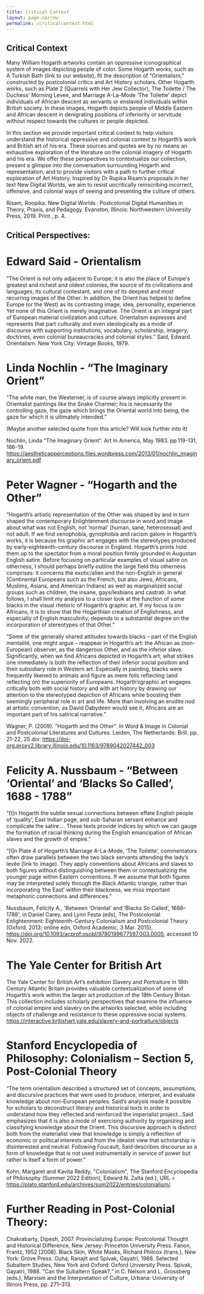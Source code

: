 ```yaml
---
title: Critical Context
layout: page-narrow
permalink: /criticalcontext.html
---
```


## Critical Context 

Many William Hogarth artworks contain an oppressive iconographical system of images depicting people of color. Some Hogarth works, such as A Turkish Bath (link to our website), fit the description of “Orientalism,” constructed by postcolonial critics and Art History scholars. Other Hogarth works, such as Plate 2 (Quarrels with Her Jew Collector), The Toilette / The Duchess’ Morning Levee, and Marriage A-La-Mode ‘The Toilette’ depict individuals of African descent as servants or enslaved individuals within British society. In these images, Hogarth depicts people of Middle Eastern and African descent in denigrating positions of inferiority or servitude without respect towards the cultures or people depicted.

In this section we provide important critical context to help visitors understand the historical oppressive and colonial context to Hogarth’s work and British art of his era. These sources and quotes are by no means an exhaustive exploration of the literature on the colonial imagery of Hogarth and his era. We offer these perspectives to contextualize our collection, present a glimpse into the conversation surrounding Hogarth and representation, and to provide visitors with a path to further critical exploration of Art History. Inspired by Dr Rupika Risam’s proposals in her text New Digital Worlds, we aim to resist uncritically reinscribing incorrect, offensive, and colonial ways of seeing and presenting the culture of others. 


Risam, Roopika. New Digital Worlds : Postcolonial Digital Humanities in Theory, Praxis, and Pedagogy. Evanston, Illinois: Northwestern University Press, 2019. Print., p. 4.


## Critical Perspectives:

# Edward Said - Orientalism

“The Orient is not only adjacent to Europe; it is also the place of Europe's greatest and richest and oldest colonies, the source of its civilizations and languages, its cultural contestant, and one of its deepest and most recurring images of the Other. In addition, the Orient has helped to define Europe (or the West) as its contrasting image, idea, personality, experience. Yet none of this Orient is merely imaginative. The Orient is an integral part of European material civilization and culture. Orientalism expresses and represents that part culturally and even ideologically as a mode of discourse with supporting institutions, vocabulary, scholarship, imagery, doctrines, even colonial bureaucracies and colonial styles.”
Said, Edward. Orientalism.  New York City: Vintage Books, 1979.


# Linda Nochlin - “The Imaginary Orient”

“The white man, the Westerner, is of course always implicitly present in Orientalist paintings like the Snake Charmer; his is necessarily the controlling gaze, the gaze which brings the Oriental world into being, the gaze for which it is ultimately intended.” 

(Maybe another selected quote from this article? Will look further into it)


Nochlin, Linda “The Imaginary Orient”. Art In America, May 1983. pp.119-131, 186-19. https://aestheticapperceptions.files.wordpress.com/2013/01/nochlin_imaginary_orient.pdf


# Peter Wagner - “Hogarth and the Other”

“Hogarth’s artistic representation of the Other was shaped by and in turn shaped the contemporary Enlightenment discourse in word and image about what was not English, not ‘normal’ (human, sane, heterosexual) and not adult. If we find xenophobia, gynophobia and racism galore in Hogarth’s works, it is because his graphic art engages with the stereotypes produced by early-eighteenth-century discourse in England. Hogarth’s prints hold them up to the spectator from a moral position firmly grounded in Augustan English satire. Before focusing on particular examples of visual satire on otherness, I should perhaps briefly outline the large field this otherness comprises: it concerns the exotic/alien and the non-English in general (Continental Europeans such as the French, but also Jews, Africans, Muslims, Asians, and American Indians) as well as marginalized social groups such as children, the insane, gays/lesbians and castrati. In what follows, I shall limit my analysis to a closer look at the function of some blacks in the visual rhetoric of Hogarth’s graphic art. If my focus is on Africans, it is to show that the Hogarthian creation of Englishness, and especially of English masculinity, depends to a substantial degree on the incorporation of stereotypes of that Other.”

“Some of the generally shared attitudes towards blacks – part of the English mentalité, one might argue – reappear in Hogarth’s art: the African as (non-European) observer, as the dangerous Other, and as the inferior slave. Significantly, when we find Africans depicted in Hogarth’s art, what strikes one immediately is both the reflection of their inferior social position and their subsidiary role in Western art. Especially in painting, blacks were frequently likened to animals and figure as mere foils reflecting (and reflecting on) the superiority of Europeans. Hogarth’sgraphic art engages critically both with social history and with art history by drawing our attention to the stereotyped depiction of Africans while boosting their seemingly peripheral role in art and life. More than involving an erudite nod at artistic convention, as David Dabydeen would see it, Africans are an important part of his satirical narrative.”


Wagner, P. (2009). "Hogarth and the Other". In Word & Image in Colonial and Postcolonial Literatures and Cultures. Leiden, The Netherlands: Brill. pp. 21-22, 25
doi: https://doi-org.proxy2.library.illinois.edu/10.1163/9789042027442_003


# Felicity A. Nussbaum - “Between ‘Oriental’ and ‘Blacks So Called’, 1688 - 1788”

“[I]n Hogarth the subtle sexual connections between effete English people of ‘quality’, East Indian page, and sub-Saharan servant enhance and complicate the satire…. These texts provide indices by which we can gauge the formation of racial thinking during the English emancipation of African slaves and the growth of empire.”

“[I]n Plate 4 of Hogarth’s Marriage A-La-Mode, ‘The Toilette’, commentators often draw parallels between the two black servants attending the lady’s levée (link to image). They apply conventions about Africans and slaves to both figures without distinguishing between them or contextualizing the younger page within Eastern conventions. If we assume that both figures may be interpreted solely through the Black Atlantic triangle, rather than incorporating ‘the East’ within their blackness, we miss important metaphoric connections and differences.”


Nussbaum, Felicity A., 'Between ‘Oriental’ and ‘Blacks So Called’, 1688–1788', in Daniel Carey, and Lynn Festa (eds), The Postcolonial Enlightenment: Eighteenth-Century Colonialism and Postcolonial Theory (Oxford, 2013; online edn, Oxford Academic, 3 Mar. 2015), https://doi.org/10.1093/acprof:osobl/9780199677597.003.0005, accessed 10 Nov. 2022.


# The Yale Center for British Art

The Yale Center for British Art’s exhibition Slavery and Portraiture in 18th Century Atlantic Britain provides valuable contextualization of some of Hogarth’s work within the larger art production of the 18th Century Britan. This collection includes scholarly perspectives that examine the influence of colonial empire and slavery on the artworks selected, while including objects of challenge and resistance to these oppressive social systems. 
https://interactive.britishart.yale.edu/slavery-and-portraiture/objects


# Stanford Encyclopedia of Philosophy: Colonialism – Section 5, Post-Colonial Theory

“The term orientalism described a structured set of concepts, assumptions, and discursive practices that were used to produce, interpret, and evaluate knowledge about non-European peoples. Said’s analysis made it possible for scholars to deconstruct literary and historical texts in order to understand how they reflected and reinforced the imperialist project…Said emphasizes that it is also a mode of exercising authority by organizing and classifying knowledge about the Orient. This discursive approach is distinct both from the materialist view that knowledge is simply a reflection of economic or political interests and from the idealist view that scholarship is disinterested and neutral. Following Foucault, Said describes discourse as a form of knowledge that is not used instrumentally in service of power but rather is itself a form of power.”

Kohn, Margaret and Kavita Reddy, "Colonialism", The Stanford Encyclopedia of Philosophy (Summer 2022 Edition), Edward N. Zalta (ed.), URL = <https://plato.stanford.edu/archives/sum2022/entries/colonialism/>.


# Further Reading in Post-Colonial Theory:

Chakrabarty, Dipesh, 2007. Provincializing Europe: Postcolonial Thought and Historical Difference, New Jersey: Princeton University Press.
Fanon, Frantz, 1952 [2008]. Black Skin, White Masks, Richard Philcox (trans.), New York: Grove Press.
Guha, Ranajit and Spivak, Gayatri, 1988. Selected Subaltern Studies, New York and Oxford: Oxford University Press.
Spivak, Gayatri, 1988. “Can the Subaltern Speak?,” in C. Nelson and L. Grossberg (eds.), Marxism and the Interpretation of Culture, Urbana: University of Illinois Press, pp. 271–313.


